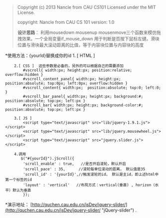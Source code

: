 >Copyright (c) 2013 Nancle from CAU CS101
>Licensed under the MIT License.
>
>copyright: Nancle from CAU CS 101
>version: 1.0
>
>**设计思路**： 利用mousedown mousenup mousenmove三个函数来模仿拖拽效果。一个全局变量if_mouse_down
   	    用于判断是否按下鼠标左键。滑块位置与滑块最大滚动距离的比值，等于内容块位置与内容块的高度

*使用方法：{yourId}替换成你的id
        1. [ HTML ] 
            <div id="{yourId}">
                 <div id="{yourId}_content_panel">
                     <div id="{yourId}_content">
                     </div>
                 </div>
                 <div id="{yourId}_bar_panel">
                     <div id="{yourId}_bar"></div>
                 </div>
             </div>
             
        2.[ CSS ]  这些参数是必备的，另外的可以根据自己的需要添加
            #vscroll{ width:px; height:px; position:relative; overflow:hidden }
            #vscroll_content_panel{ width:px; height:px; position:absolute; top:0px; left:0px; overflow:hidden }
            #vscroll_content{ width:px;  position:absolute; top:0; left:0; }
            #vscroll_bar_panel{ width:px; height:px; background:#; position:absolute; top:px; left:px }
            #vscroll_bar{ width:px; height:px; background-color:#; position:absolute; top:px; left:px }
            
        3.[ JS ]
            <script type="text/javascript" src="lib/jquery-1.9.1.js"></script>
            <script type="text/javascript" src="lib/jquery.mousewheel.js"></script>
            <script type="text/javascript" src="jquery.slider.js"></script>
            
        4.调用
           $("#{yourId}").jScroll({
			'scroll_enable' : true,   //是否开启滚轮，默认开启
			'scroll_pace' : 35,      //滚轮每单位滚动的距离， 默认值是35
        	'scroll_id' : '{yourId}',//触发滚轮的id， 默认是主id，即上述html中第一个标签的id
        	'layout' : 'vertical' 	//布局方式：vertical(垂直) , horizon（水平）默认为垂直
            });		
             
*演示地址： [http://quchen.cau.edu.cn/jsDev/jquery-slider/](http://quchen.cau.edu.cn/jsDev/jquery-slider/ "jQuery-slider") .
